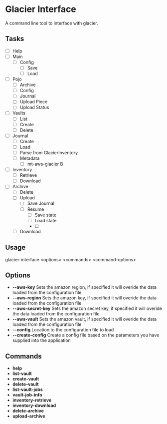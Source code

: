 Glacier Interface
=================

A command line tool to interface with glacier.

Tasks
-----

- [ ] Help
- [ ] Main
  - [ ] Config
    - [ ] Save
    - [ ] Load
- [ ] Pojo
  - [ ] Archive
  - [ ] Config
  - [ ] Journal
  - [ ] Upload Piece
  - [ ] Upload Status
- [ ] Vaults
  - [ ] List
  - [ ] Create
  - [ ] Delete
- [ ] Journal
  - [ ] Create
  - [ ] Load
  - [ ] Parse from GlacierInventory
  - [ ] Metadata
    - [ ] mt-aws-glacier B  
- [ ] Inventory
  - [ ] Retrieve
  - [ ] Download
- [ ] Archive
  - [ ] Delete
  - [ ] Upload
    - [ ] Save Journal
    - [ ] Resume
      - [ ] Save state
      - [ ] Load state
      - [ ] 
  - [ ] Download

Usage
-----
glacier-interface &lt;options&gt; &lt;commands&gt; &lt;command-options&gt;

Options
-------

* **--aws-key** Sets the amazon region, if specified it will overide the data loaded from the configuration file
* **--aws-region** Sets the amazon key, if specified it will overide the data loaded from the configuration file
* **--aws-secret-key** Sets the amazon secret key, if specified it will overide the data loaded from the configuration file
* **--aws-vault** Sets the amazon vault, if specified it will overide the data loaded from the configuration file
* **--config** Location to the configuration file to load
* **--create-config** Create a config file based on the parameters you have supplied into the application

Commands
--------

* **help**
* **list-vault**
* **create-vault**
* **delete-vault**
* **list-vault-jobs**
* **vault-job-info**
* **inventory-retrieve**
* **inventory-download**
* **delete-archive**
* **upload-archive**